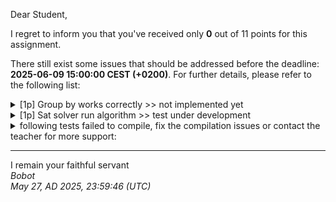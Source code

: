 Dear Student,

I regret to inform you that you've received only **0** out of 11 points for this assignment.

There still exist some issues that should be addressed before the deadline: **2025-06-09 15:00:00 CEST (+0200)**. For further details, please refer to the following list:

<details><summary>[1p] Group by works correctly &gt;&gt; not implemented yet</summary></details>
<details><summary>[1p] Sat solver run algorithm &gt;&gt; test under development</summary></details>
<details><summary>following tests failed to compile, fix the compilation issues or contact the teacher for more support:</summary>&emsp;-&nbsp;[1p]&nbsp;Sudoku&nbsp;cnf&nbsp;every&nbsp;row&nbsp;contains&nbsp;unique&nbsp;values<br>&emsp;-&nbsp;[1p]&nbsp;Sudoku&nbsp;cnf&nbsp;at&nbsp;most&nbsp;one<br>&emsp;-&nbsp;[1p]&nbsp;Sudoku&nbsp;cnf&nbsp;exactly&nbsp;one<br>&emsp;-&nbsp;[1p]&nbsp;Sudoku&nbsp;cnf&nbsp;post&nbsp;init<br>&emsp;-&nbsp;[1p]&nbsp;Sudoku&nbsp;cnf&nbsp;at&nbsp;least&nbsp;one<br>&emsp;-&nbsp;[1p]&nbsp;Sudoku&nbsp;cnf&nbsp;decode<br>&emsp;-&nbsp;[1p]&nbsp;Sudoku&nbsp;cnf&nbsp;every&nbsp;col&nbsp;contains&nbsp;unique&nbsp;values<br>&emsp;-&nbsp;[1p]&nbsp;Sudoku&nbsp;cnf&nbsp;possible&nbsp;propositions<br>&emsp;-&nbsp;[1p]&nbsp;Sudoku&nbsp;cnf&nbsp;every&nbsp;block&nbsp;contains&nbsp;unique&nbsp;values</details>

-----------
I remain your faithful servant\
_Bobot_\
_May 27, AD 2025, 23:59:46 (UTC)_
